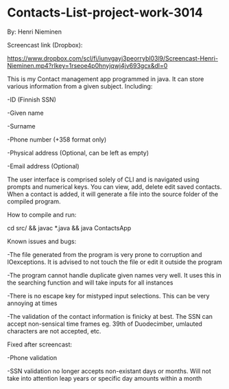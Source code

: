 # Contacts-List-project-work-3014

By: Henri Nieminen

Screencast link (Dropbox):

https://www.dropbox.com/scl/fi/iunvgayj3peorrybl03l9/Screencast-Henri-Nieminen.mp4?rlkey=1rseoe4p0hnyjqwj4jv693gcx&dl=0

This is my Contact management app programmed in java. It can store various information from a given subject. Including:

-ID (Finnish SSN)

-Given name

-Surname

-Phone number (+358 format only)

-Physical address (Optional, can be left as empty)

-Email address    (Optional)


The user interface is comprised solely of CLI and is navigated using prompts and numerical keys. You can view, add, delete
edit saved contacts. When a contact is added, it will generate a file into the source folder of the compiled program.


How to compile and run:

cd src/ && javac *.java && java ContactsApp



Known issues and bugs:

-The file generated from the program is very prone to corruption and IOexceptions. It is advised to not touch the file or edit it outside the program

-The program cannot handle duplicate given names very well. It uses this in the searching function and will take inputs for all instances

-There is no escape key for mistyped input selections. This can be very annoying at times

-The validation of the contact information is finicky at best. The SSN can accept non-sensical time frames eg. 39th of Duodecimber,
umlauted characters are not accepted, etc.


Fixed after screencast:

-Phone validation

-SSN validation no longer accepts non-existant days or months. Will not take into attention leap years or specific day amounts within a month 
